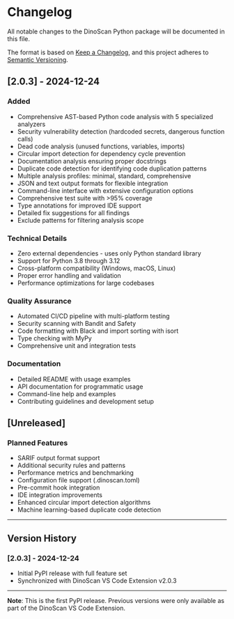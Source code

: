 # Changelog

All notable changes to the DinoScan Python package will be documented in this file.

The format is based on [Keep a Changelog](https://keepachangelog.com/en/1.0.0/),
and this project adheres to [Semantic Versioning](https://semver.org/spec/v2.0.0.html).

## [2.0.3] - 2024-12-24

### Added

- Comprehensive AST-based Python code analysis with 5 specialized analyzers
- Security vulnerability detection (hardcoded secrets, dangerous function calls)
- Dead code analysis (unused functions, variables, imports)
- Circular import detection for dependency cycle prevention
- Documentation analysis ensuring proper docstrings
- Duplicate code detection for identifying code duplication patterns
- Multiple analysis profiles: minimal, standard, comprehensive
- JSON and text output formats for flexible integration
- Command-line interface with extensive configuration options
- Comprehensive test suite with >95% coverage
- Type annotations for improved IDE support
- Detailed fix suggestions for all findings
- Exclude patterns for filtering analysis scope

### Technical Details

- Zero external dependencies - uses only Python standard library
- Support for Python 3.8 through 3.12
- Cross-platform compatibility (Windows, macOS, Linux)
- Proper error handling and validation
- Performance optimizations for large codebases

### Quality Assurance

- Automated CI/CD pipeline with multi-platform testing
- Security scanning with Bandit and Safety
- Code formatting with Black and import sorting with isort
- Type checking with MyPy
- Comprehensive unit and integration tests

### Documentation

- Detailed README with usage examples
- API documentation for programmatic usage
- Command-line help and examples
- Contributing guidelines and development setup

## [Unreleased]

### Planned Features

- SARIF output format support
- Additional security rules and patterns
- Performance metrics and benchmarking
- Configuration file support (.dinoscan.toml)
- Pre-commit hook integration
- IDE integration improvements
- Enhanced circular import detection algorithms
- Machine learning-based duplicate code detection

---

## Version History

### [2.0.3] - 2024-12-24

- Initial PyPI release with full feature set
- Synchronized with DinoScan VS Code Extension v2.0.3

---

**Note**: This is the first PyPI release. Previous versions were only available as part of the DinoScan VS Code Extension.

